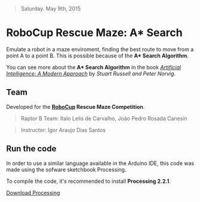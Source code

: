 >Saturday. May 9th, 2015

# RoboCup Rescue Maze: A* Search

Emulate a robot in a maze enviroment, finding the best route to move from a point A to a point B. This is possible because of the **A\* Search Algorithm**.

You can see more about the **A\* Search Algorithm** in the book [_Artificial Intelligence: A Modern Approach_](http://aima.cs.berkeley.edu/) by _Stuart Russell and Peter Norvig_.


## Team

Developed for the **[RoboCup](http://www.robocup.org/) Rescue Maze Competition**.

> Raptor B Team: Italo Lelis de Carvalho, João Pedro Rosada Canesin

> Instructor: Igor Araujo Dias Santos

## Run the code

In order to use a similar language available in the Arduino IDE, this code was
made using the sofware sketchbook Processing.

To compile the code, it's recommended to install **Processing 2.2.1**.

[Download Processing](http://processing.org/download/)




